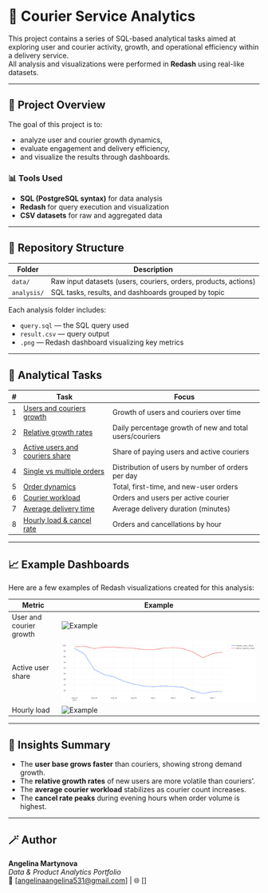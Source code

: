 # 🚚 Courier Service Analytics

This project contains a series of SQL-based analytical tasks aimed at exploring user and courier activity, growth, and operational efficiency within a delivery service.  
All analysis and visualizations were performed in **Redash** using real-like datasets.

---

## 🧩 Project Overview

The goal of this project is to:
- analyze user and courier growth dynamics,
- evaluate engagement and delivery efficiency,
- and visualize the results through dashboards.

### 📊 Tools Used
- **SQL (PostgreSQL syntax)** for data analysis  
- **Redash** for query execution and visualization  
- **CSV datasets** for raw and aggregated data

---

## 📂 Repository Structure

| Folder | Description |
|---------|-------------|
| `data/` | Raw input datasets (users, couriers, orders, products, actions) |
| `analysis/` | SQL tasks, results, and dashboards grouped by topic |

Each analysis folder includes:
- `query.sql` — the SQL query used  
- `result.csv` — query output  
- `.png` — Redash dashboard visualizing key metrics  

---

## 🧠 Analytical Tasks

| # | Task | Focus |
|---|------|--------|
| 1 | [Users and couriers growth](analysis/01_users_and_couriers_growth/) | Growth of users and couriers over time |
| 2 | [Relative growth rates](analysis/02_relative_growth_rates/) | Daily percentage growth of new and total users/couriers |
| 3 | [Active users and couriers share](analysis/03_active_users_and_couriers_share/) | Share of paying users and active couriers |
| 4 | [Single vs multiple orders](analysis/04_users_with_single_vs_multiple_orders/) | Distribution of users by number of orders per day |
| 5 | [Order dynamics](analysis/05_order_dynamics/) | Total, first-time, and new-user orders |
| 6 | [Courier workload](analysis/06_courier_workload/) | Orders and users per active courier |
| 7 | [Average delivery time](analysis/07_average_delivery_time/) | Average delivery duration (minutes) |
| 8 | [Hourly load & cancel rate](analysis/08_hourly_load_and_cancel_rate/) | Orders and cancellations by hour |

---

## 📈 Example Dashboards

Here are a few examples of Redash visualizations created for this analysis:

| Metric | Example |
|---------|----------|
| User and courier growth | ![Example](analysis/01_users_and_couriers_growth/сhart_total_users_vs_couriers.png) |
| Active user share | ![Example](analysis/03_active_users_and_couriers_share/сhart_active_shares.png) |
| Hourly load | ![Example](analysis/08_hourly_load_and_cancel_rate/сhart_hourly_load.png) |

---

## 🧭 Insights Summary

- The **user base grows faster** than couriers, showing strong demand growth.  
- The **relative growth rates** of new users are more volatile than couriers’.  
- The **average courier workload** stabilizes as courier count increases.  
- The **cancel rate peaks** during evening hours when order volume is highest.  

---

## 🪄 Author
**Angelina Martynova**  
*Data & Product Analytics Portfolio*  
📧 [angelinaangelina531@gmail.com] | 🌐 []
